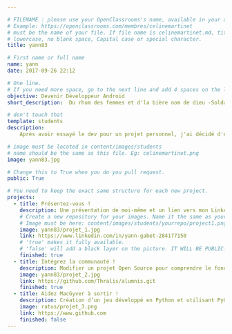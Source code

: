 ```yaml
---

# FILENAME : please use your OpenClassrooms's name, available in your url.
# Example: https://openclassrooms.com/membres/celinemartinet
# must be the name of your file. If file name is celinemartinet.md, title is celinemartinet.
# lowercase, no blank space, Capital case or special character.
title: yann83

# First name or full name
name: yann
date: 2017-09-26 22:12

# One line.
# If you need more space, go to the next line and add 4 spaces on the left, as in 'description'.
objective: Devenir Développeur Android
short_description:  Du rhum des femmes et d'la bière nom de dieu -Soldat Louis 1988

# don't touch that
template: students
description:
    Après avoir essayé le dev pour un projet personnel, j'ai décidé d'en faire mon métier!

# image must be located in content/images/students
# name should be the same as this file. Eg: celinemartinet.png
image: yann83.jpg

# Change this to True when you do you pull request.
public: True

# You need to keep the exact same structure for each new project.
projects:
  - title: Présentez-vous !
    description: Une présentation de moi-même et un lien vers mon LinkedIn.
    # Create a new repository for your images. Name it the same as your nickname and profile picture.
    # Image must be here: content/images/students/yourrepo/project1.png
    image: yann83/projet_1.jpg
    link: https://www.linkedin.com/in/yann-gabet-284177150
    # 'true' makes it fully available.
    # 'false' will add a black layer on the picture. IT WILL BE PUBLIC!
    finished: true
  - title: Intégrez la communauté !
    description: Modifier un projet Open Source pour comprendre le fonctionnement de Git, de Github et des pull requests. 
    image: yann83/projet_2.jpg
    link: https://github.com/Thralis/alumnis.git
    finished: true
  - title: Aidez MacGyver à sortir !
    description: Création d’un jeu développé en Python et utilisant PyGame.
    image: ratus/projet_3.png
    link: https://www.github.com
    finished: false
---
```

